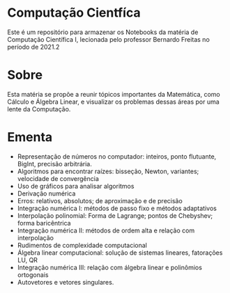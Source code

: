 # Computação Cientfíca
Este é um repositório para armazenar os Notebooks da matéria de Computação Científica I, lecionada pelo professor Bernardo Freitas no período de 2021.2

# Sobre

Esta matéria se propõe a reunir tópicos importantes da Matemática, como Cálculo e Álgebra Linear, e visualizar os problemas dessas áreas por uma lente da Computação.

# Ementa

- Representação de números no computador: inteiros, ponto flutuante, BigInt, precisão arbitrária.
- Algoritmos para encontrar raízes: bisseção, Newton, variantes; velocidade de convergência
- Uso de gráficos para analisar algoritmos
- Derivação numérica
- Erros: relativos, absolutos; de aproximação e de precisão
- Integração numérica I: métodos de passo fixo e métodos adaptativos
- Interpolação polinomial: Forma de Lagrange; pontos de Chebyshev; forma baricêntrica
- Integração numérica II: métodos de ordem alta e relação com interpolação
- Rudimentos de complexidade computacional
- Álgebra linear computacional: solução de sistemas lineares, fatorações LU, QR
- Integração numérica III: relação com álgebra linear e polinômios ortogonais
- Autovetores e vetores singulares.
